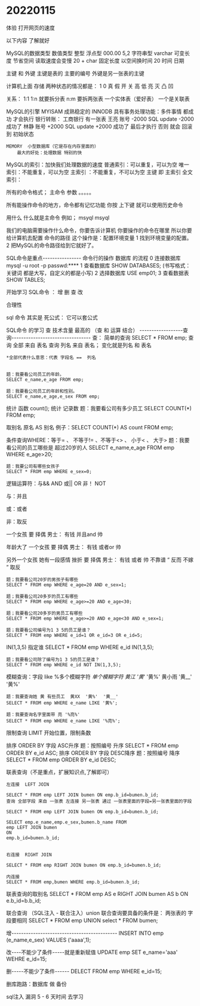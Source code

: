 # 20220115
体验  打开网页的速度


以下内容 了解就好

MySQL的数据类型
	数值类型
		整型
		浮点型
			000.00
			5,2
	字符串型
		varchar   可变长度  节省空间 读取速度会变慢 20 + 
		char      固定长度  以空间换时间           20
	时间 日期

主键 和 外键
主键是表的 主要的编号
外键是另一张表的主键


计算机上面 存储 两种状态的情况都是：
	1 0
	真 假
	开 关
	高 低
	亮 灭
	凸 凹


关系：
	1:1
	1:n   就要拆分表
	n:m   要拆两张表  一个实体表（爱好表）  一个是关联表 


MySQL的引擎
	MYISAM  成熟稳定的
	INNODB  具有事务处理功能：多件事情 都成功 才会执行
		银行转账：
			工商银行 有一张表
				王亮   账号  -2000  SQL update -2000 成功了
				林静   账号  +2000  SQL update +2000 成功了
				最后才执行
				否则
				就会 回滚 到 初始状态

	MEMORY  小型数据库（它是存在内存里面的）
		最大的好处：处理数据 特别的快


MySQL的索引：加快我们处理数据的速度
	普通索引：可以重复，可以为空
	唯一索引：不能重复，可以为空
	主索引  ：不能重复，不可以为空
		主键 即 主索引
	全文索引：



所有的命令格式；
	主命令  参数 。。。。。

所有能操作命令的地方，命令都有记忆功能
	你按 上下键 就可以使用历史命令

用什么 什么就是主命令
例如；
msyql msyql 

我们的电脑需要操作什么命令，你要告诉计算机 你要操作的命令在哪里
所以你要给计算机去配置 命令的路径
	这个操作是：配置环境变量
	1 找到环境变量的配置。
	2 把MySQL的命令路径给到它就好了。

SQL命令是重点----------------
命令行的操作 数据库 的流程
0 连接数据库
	mysql -u root -p
	passwd:****
1 查看数据库
	SHOW DATABASES;  (书写格式：关键词 都是大写，自定义的都是小写)
2 选择数据库
	USE emp01;
3 查看数据表
	SHOW TABLES;


开始学习 SQL命令 ： 增 删 查 改


合理性

sql 命令 其实是 死公式：
	它可以套公式


SQL命令  的学习
查  技术含量 最高的  （查 和 运算 结合）
------------------查询---------------------------------
查： 简单的查询
	SELECT   *    FROM   emp;
	查询    全部   来自   表名
	查询    列名   来自   表名；
		变化就是列名  和  表名


	*全部代表什么意思：代表 字段名 ==  列名


	题：我要看公司员工的年龄。
	SELECT e_name,e_age FROM emp;

	题：我要看公司员工的年龄和性别。
	SELECT e_name,e_age,e_sex FROM emp;


统计 函数  count();  统计 记录数
	题：我要看公司有多少员工
	SELECT COUNT(*) FROM emp;


取别名  原名 AS 别名
	例子：SELECT COUNT(*) AS count FROM emp;

条件查询WHERE：等于= 、 不等于!= 、不等于<>  、  小于< 、 大于> 
	题：我要看公司的员工哪些是 超过20岁的人
	SELECT e_name,e_age FROM emp WHERE e_age>20;

	题：我要公司有哪些女孩子
	SELECT * FROM emp WHERE e_sex=0;



逻辑运算符：与&& AND  或|| OR   非！ NOT

与：并且

或：或者

非：取反


一个女孩  要 择偶 
	男士： 有钱  并且and  帅

年龄大了 一个女孩  要 择偶 
	男士： 有钱  或者or  帅

另外一个女孩 她有一段感情 挫折 要 择偶 
	男士： 有钱  或者  帅 不靠谱 “ 反而 不嫁 ” 取反
	
	题；我要看公司20岁的男孩子有哪些
	SELECT * FROM emp WHERE e_age=20 AND e_sex=1;

	题；我要看公司20多岁的员工有哪些
	SELECT * FROM emp WHERE e_age>=20 AND e_age<30;

	题；我要看公司20多岁的男员工有哪些
	SELECT * FROM emp WHERE e_age>=20 AND e_age<30 AND e_sex=1;

	题；我要看公司编号为1 3 5的员工是谁？
	SELECT * FROM emp WHERE e_id=1 OR e_id=3 OR e_id=5;

IN(1,3,5) 指定谁
	SELECT * FROM emp WHERE e_id IN(1,3,5);


	题；我要看公司除了编号为1 3 5的员工是谁？
	SELECT * FROM emp WHERE e_id NOT IN(1,3,5);


模糊查询：字段 like   %多个模糊字符  _单个模糊字符
	黄江    '黄_'     '黄%'
	黄小雨  '黄__'    '黄%'

	题：我要查询姓 黄 有些员工  黄XX  '黄%'  '黄__'
	SELECT * FROM emp WHERE e_name LIKE '黄%';

	题：我要查询名字里面带 亮 '%亮%'
	SELECT * FROM emp WHERE e_name LIKE '%亮%';


限制查询  LIMIT 开始位置，限制条数

排序  ORDER BY 字段  ASC升序
	题：按照编号 升序
	SELECT * FROM emp ORDER BY e_id ASC;
排序  ORDER BY 字段  DESC降序
	题：按照编号 降序
	SELECT * FROM emp ORDER BY e_id DESC;

联表查询（不是重点，扩展知识点,了解即可）


	左连接  LEFT JOIN

	SELECT * FROM emp LEFT JOIN bumen ON emp.b_id=bumen.b_id;
	查询 全部字段 来自 一张表 左连接 另一张表 通过 一张表里面的字段=另一张表里面的字段

	SELECT * FROM emp LEFT JOIN bumen ON emp.b_id=bumen.b_id;

	SELECT emp.e_name,emp.e_sex,bumen.b_name FROM 
	emp LEFT JOIN bumen 
	ON 
	emp.b_id=bumen.b_id;


	右连接  RIGHT JOIN

	SELECT * FROM emp RIGHT JOIN bumen ON emp.b_id=bumen.b_id;

	内连接 
	SELECT * FROM emp,bumen WHERE emp.b_id=bumen.b_id;

联表查询的取别名
	SELECT * FROM emp AS e RIGHT JOIN bumen AS b ON e.b_id=b.b_id;


联合查询 （SQL注入 - 联合注入）union
	联合查询要具备的条件是： 两张表的 字段要相同
	SELECT * FROM emp UNION select * FROM bumen;




增--------------------------------------------
INSERT INTO emp (e_name,e_sex) VALUES ('aaaa',1);

改----不能少了条件-----就是重新赋值
UPDATE emp SET e_name='aaa' WEHRE e_id=15;

删-----不能少了条件------
DELECT FROM emp WHERE e_id=15;

删库跑路：数据库 做 备份


sql注入 漏洞
	5 - 6 天时间 去学习
